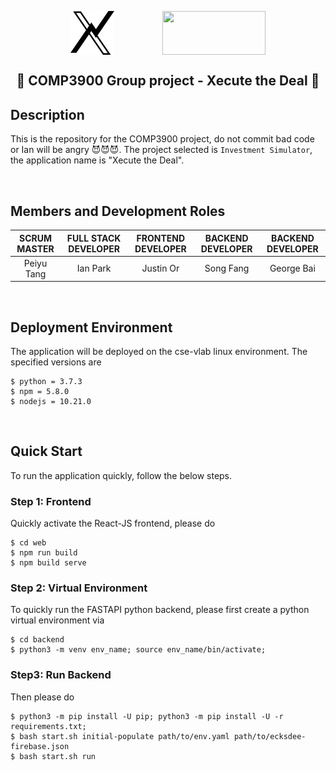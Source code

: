 <p align="center">
   <img src="https://raw.githubusercontent.com/xpire/cs3900-project/master/web/public/logo512.png" width="70" height="70" padding="35" align="center"> 
   <img width="70">
   <img src="https://www.unsw.edu.au/sites/all/themes/mobileunswcorporate/logo.png" width="165" height="70" align="center">
 </p>
<!-- <div style="display:flex; justify-content: justify-around;">
<img src="https://raw.githubusercontent.com/unsw-cse-capstone-project/capstone-project-comp3900-f13a-ecksdee/master/web/public/logo512.png?token=AHJHQ44J3VAZHXHPHB7F2227VU7DY" width="70" height="70" align="center"> 
<img src="https://www.unsw.edu.au/sites/all/themes/mobileunswcorporate/logo.png" width="165" height="70" align="center">
</div> -->

<h2 align="center"> 🤣 COMP3900 Group project - Xecute the Deal 🤣 </h2>

## Description

This is the repository for the COMP3900 project, do not commit bad code or Ian will be angry 😈😈😈. The project selected is `Investment Simulator`, the application name is "Xecute the Deal".

<br/>

## Members and Development Roles

| SCRUM MASTER | FULL STACK DEVELOPER | FRONTEND DEVELOPER | BACKEND DEVELOPER | BACKEND DEVELOPER |
| :----------: | :------------------: | :----------------: | :---------------: | :---------------: |
|  Peiyu Tang  |       Ian Park       |     Justin Or      |     Song Fang     |    George Bai     |

<br/>

## Deployment Environment

The application will be deployed on the cse-vlab linux environment. The specified versions are

```
$ python = 3.7.3
$ npm = 5.8.0
$ nodejs = 10.21.0
```

<br/>

## Quick Start

To run the application quickly, follow the below steps.

### Step 1: Frontend

Quickly activate the React-JS frontend, please do

```
$ cd web
$ npm run build
$ npm build serve
```

### Step 2: Virtual Environment

To quickly run the FASTAPI python backend, please first create a python virtual environment via

```
$ cd backend
$ python3 -m venv env_name; source env_name/bin/activate;
```

### Step3: Run Backend

Then please do

```
$ python3 -m pip install -U pip; python3 -m pip install -U -r requirements.txt;
$ bash start.sh initial-populate path/to/env.yaml path/to/ecksdee-firebase.json
$ bash start.sh run
```
